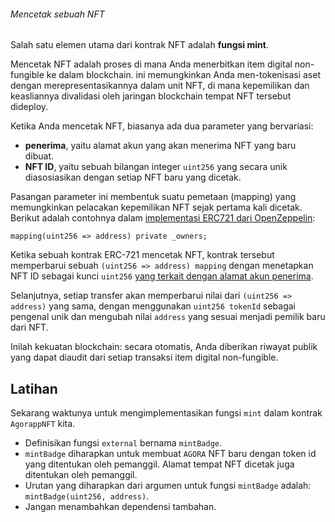 ###### Mencetak sebuah NFT

Salah satu elemen utama dari kontrak NFT adalah **fungsi mint**.

Mencetak NFT adalah proses di mana Anda menerbitkan item digital non-fungible ke dalam blockchain. ini memungkinkan Anda men-tokenisasi aset dengan merepresentasikannya dalam unit NFT, di mana kepemilikan dan keasliannya divalidasi oleh jaringan blockchain tempat NFT tersebut dideploy.

Ketika Anda mencetak NFT, biasanya ada dua parameter yang bervariasi:

- **penerima**, yaitu alamat akun yang akan menerima NFT yang baru dibuat.
- **NFT ID**, yaitu sebuah bilangan integer `uint256` yang secara unik diasosiasikan dengan setiap NFT baru yang dicetak.

Pasangan parameter ini membentuk suatu pemetaan (mapping) yang memungkinkan pelacakan kepemilikan NFT sejak pertama kali dicetak. Berikut adalah contohnya dalam [implementasi ERC721 dari OpenZeppelin](https://github.com/agorapp-dao/openzeppelin-contracts/blob/6bd6b76d1156e20e45d1016f355d154141c7e5b9/contracts/token/ERC721/ERC721.sol):

```sol
mapping(uint256 => address) private _owners;
```

Ketika sebuah kontrak ERC-721 mencetak NFT, kontrak tersebut memperbarui sebuah `(uint256 => address) mapping` dengan menetapkan NFT ID sebagai kunci `uint256` [yang terkait dengan alamat akun penerima](https://github.com/agorapp-dao/openzeppelin-contracts/blob/6bd6b76d1156e20e45d1016f355d154141c7e5b9/contracts/token/ERC721/ERC721.sol#L287).

Selanjutnya, setiap transfer akan memperbarui nilai dari `(uint256 => address)` yang sama, dengan menggunakan `uint256 tokenId` sebagai pengenal unik dan mengubah nilai `address` yang sesuai menjadi pemilik baru dari NFT.

Inilah kekuatan blockchain: secara otomatis, Anda diberikan riwayat publik yang dapat diaudit dari setiap transaksi item digital non-fungible.

## Latihan

Sekarang waktunya untuk mengimplementasikan fungsi `mint` dalam kontrak `AgorappNFT` kita.

- Definisikan fungsi `external` bernama `mintBadge`.
- `mintBadge` diharapkan untuk membuat `AGORA` NFT baru dengan token id yang ditentukan oleh pemanggil. Alamat tempat NFT dicetak juga ditentukan oleh pemanggil.
- Urutan yang diharapkan dari argumen untuk fungsi `mintBadge` adalah: `mintBadge(uint256, address)`.
- Jangan menambahkan dependensi tambahan.
